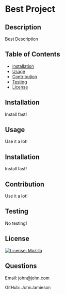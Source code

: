 
# Best Project

## Description

Best Description

## Table of Contents

- [Installation](#installation)
- [Usage](#usage)
- [Contribution](#contribution)
- [Testing](#testing)
- [License](#license)

## Installation

Install fast!

## Usage

Use it a lot!

## Installation

Install fast!

## Contribution

Use it a lot!

## Testing

No testing!


## License

[![License: Mozilla](https://img.shields.io/badge/License-MPL_2.0-brightgreen.svg)](https://opensource.org/licenses/MPL-2.0)
        

## Questions

Email: john@john.com

GitHub: JohnJamieson